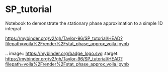 # SP_tutorial
Notebook to demonstrate the stationary phase approximation to a simple 1D integral

https://mybinder.org/v2/gh/Taylor-96/SP_tutorial/HEAD?filepath=voila%2Frender%2Fstat_phase_approx_voila.ipynb

.. image:: https://mybinder.org/badge_logo.svg
 :target: https://mybinder.org/v2/gh/Taylor-96/SP_tutorial/HEAD?filepath=voila%2Frender%2Fstat_phase_approx_voila.ipynb
